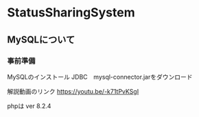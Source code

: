 # StatusSharingSystem

## MySQLについて
### 事前準備 

MySQLのインストール
JDBC　mysql-connector.jarをダウンロード 

解説動画のリンク
https://youtu.be/-k71tPvKSgI
 

phpは ver 8.2.4